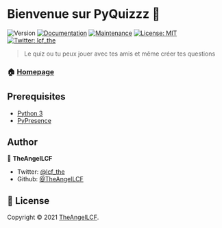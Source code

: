 # Bienvenue sur PyQuizzz 👋
![Version](https://img.shields.io/badge/version-1.0.0-blue.svg?cacheSeconds=2592000)
[![Documentation](https://img.shields.io/badge/documentation-yes-brightgreen.svg)](https://github.com/TheAngelLCF/PyQuizzz/readme-md-generator#readme)
[![Maintenance](https://img.shields.io/badge/Maintained%3F-yes-green.svg)](https://github.com/TheAngelLCF/PyQuizzz/graphs/commit-activity)
[![License: MIT](https://img.shields.io/github/license/TheAngelLCF/PyQuizzz)](https://github.com/kefranabg/readme-md-generator/blob/master/LICENSE)
[![Twitter: lcf\_the](https://img.shields.io/twitter/follow/lcf\_the.svg?style=social)](https://twitter.com/lcf\_the)

> Le quiz ou tu peux jouer avec tes amis et même créer tes questions

### 🏠 [Homepage](https://github.com/TheAngelLCF/PyQuizzz)

## Prerequisites

- [Python 3](https://www.python.org)
- [PyPresence](https://github.com/qwertyquerty/pypresence#installation)

## Author

👤 **TheAngelLCF**

* Twitter: [@lcf\_the](https://twitter.com/lcf\_the)
* Github: [@TheAngelLCF](https://github.com/TheAngelLCF)

## 📝 License

Copyright © 2021 [TheAngelLCF](https://github.com/TheAngelLCF).
